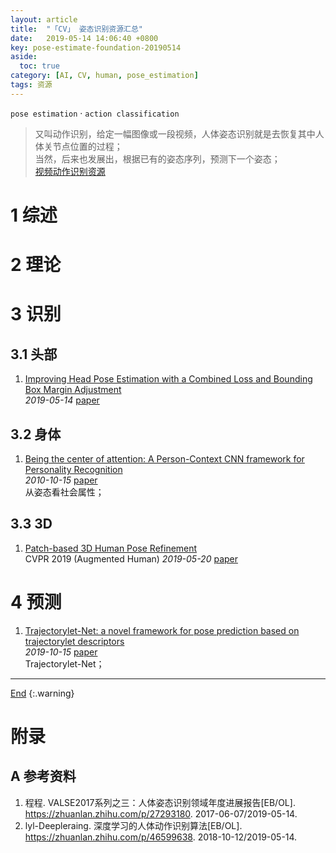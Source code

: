 ```yaml
---
layout: article
title:  "「CV」 姿态识别资源汇总"
date:   2019-05-14 14:06:40 +0800
key: pose-estimate-foundation-20190514
aside:
  toc: true
category: [AI, CV, human, pose_estimation]
tags: 资源
---
```

<span id='head'></span>
`pose estimation` · `action classification`    

>又叫动作识别，给定一幅图像或一段视频，人体姿态识别就是去恢复其中人体关节点位置的过程；     
当然，后来也发展出，根据已有的姿态序列，预测下一个姿态；       
[视频动作识别资源](/ai/video/video_classification/2019/05/14/foundation.html)     

<!--more-->

# 1 综述  
# 2 理论

# 3 识别
## 3.1 头部
1. [Improving Head Pose Estimation with a Combined Loss and Bounding Box Margin Adjustment](http://cn.arxiv.org/abs/1905.08609)    
*2019-05-14* [paper](https://arxiv.org/abs/1905.08609)   

## 3.2 身体
1. [Being the center of attention: A Person-Context CNN framework for Personality Recognition](http://cn.arxiv.org/abs/1910.06690)     
*2010-10-15* [paper](https://arxiv.org/abs/1910.06690)    
从姿态看社会属性；    

## 3.3 3D
1. [Patch-based 3D Human Pose Refinement](http://cn.arxiv.org/abs/1905.08231)   
CVPR 2019 (Augmented Human) *2019-05-20* [paper](https://arxiv.org/abs/1905.08231)   


# 4 预测
1. [Trajectorylet-Net: a novel framework for pose prediction based on trajectorylet descriptors](http://cn.arxiv.org/abs/1910.06583)    
*2019-10-15* [paper](https://arxiv.org/abs/1910.06583)    
Trajectorylet-Net；    

-------------------  
[End](#head)
{:.warning}  


# 附录
## A 参考资料
1. 程程. VALSE2017系列之三：人体姿态识别领域年度进展报告[EB/OL]. <https://zhuanlan.zhihu.com/p/27293180>. 2017-06-07/2019-05-14.   
1. lyl-Deepleraing. 深度学习的人体动作识别算法[EB/OL]. <https://zhuanlan.zhihu.com/p/46599638>. 2018-10-12/2019-05-14.   
